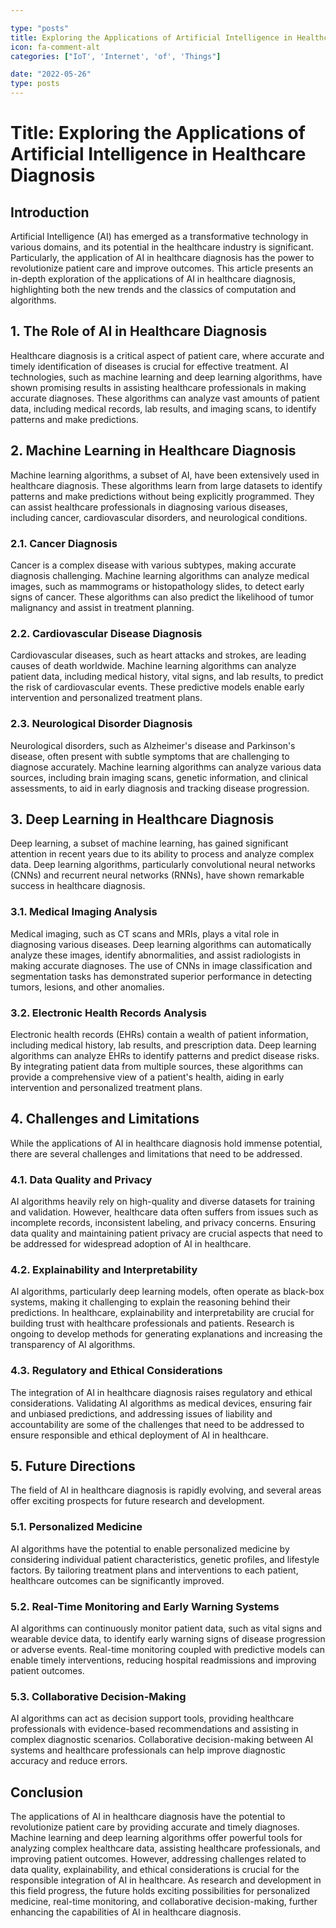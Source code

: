 ```yaml
---

type: "posts"
title: Exploring the Applications of Artificial Intelligence in Healthcare Diagnosis
icon: fa-comment-alt
categories: ["IoT', 'Internet', 'of', 'Things"]

date: "2022-05-26"
type: posts
---
```





# Title: Exploring the Applications of Artificial Intelligence in Healthcare Diagnosis

## Introduction
Artificial Intelligence (AI) has emerged as a transformative technology in various domains, and its potential in the healthcare industry is significant. Particularly, the application of AI in healthcare diagnosis has the power to revolutionize patient care and improve outcomes. This article presents an in-depth exploration of the applications of AI in healthcare diagnosis, highlighting both the new trends and the classics of computation and algorithms.

## 1. The Role of AI in Healthcare Diagnosis
Healthcare diagnosis is a critical aspect of patient care, where accurate and timely identification of diseases is crucial for effective treatment. AI technologies, such as machine learning and deep learning algorithms, have shown promising results in assisting healthcare professionals in making accurate diagnoses. These algorithms can analyze vast amounts of patient data, including medical records, lab results, and imaging scans, to identify patterns and make predictions.

## 2. Machine Learning in Healthcare Diagnosis
Machine learning algorithms, a subset of AI, have been extensively used in healthcare diagnosis. These algorithms learn from large datasets to identify patterns and make predictions without being explicitly programmed. They can assist healthcare professionals in diagnosing various diseases, including cancer, cardiovascular disorders, and neurological conditions.

### 2.1. Cancer Diagnosis
Cancer is a complex disease with various subtypes, making accurate diagnosis challenging. Machine learning algorithms can analyze medical images, such as mammograms or histopathology slides, to detect early signs of cancer. These algorithms can also predict the likelihood of tumor malignancy and assist in treatment planning.

### 2.2. Cardiovascular Disease Diagnosis
Cardiovascular diseases, such as heart attacks and strokes, are leading causes of death worldwide. Machine learning algorithms can analyze patient data, including medical history, vital signs, and lab results, to predict the risk of cardiovascular events. These predictive models enable early intervention and personalized treatment plans.

### 2.3. Neurological Disorder Diagnosis
Neurological disorders, such as Alzheimer's disease and Parkinson's disease, often present with subtle symptoms that are challenging to diagnose accurately. Machine learning algorithms can analyze various data sources, including brain imaging scans, genetic information, and clinical assessments, to aid in early diagnosis and tracking disease progression.

## 3. Deep Learning in Healthcare Diagnosis
Deep learning, a subset of machine learning, has gained significant attention in recent years due to its ability to process and analyze complex data. Deep learning algorithms, particularly convolutional neural networks (CNNs) and recurrent neural networks (RNNs), have shown remarkable success in healthcare diagnosis.

### 3.1. Medical Imaging Analysis
Medical imaging, such as CT scans and MRIs, plays a vital role in diagnosing various diseases. Deep learning algorithms can automatically analyze these images, identify abnormalities, and assist radiologists in making accurate diagnoses. The use of CNNs in image classification and segmentation tasks has demonstrated superior performance in detecting tumors, lesions, and other anomalies.

### 3.2. Electronic Health Records Analysis
Electronic health records (EHRs) contain a wealth of patient information, including medical history, lab results, and prescription data. Deep learning algorithms can analyze EHRs to identify patterns and predict disease risks. By integrating patient data from multiple sources, these algorithms can provide a comprehensive view of a patient's health, aiding in early intervention and personalized treatment plans.

## 4. Challenges and Limitations
While the applications of AI in healthcare diagnosis hold immense potential, there are several challenges and limitations that need to be addressed.

### 4.1. Data Quality and Privacy
AI algorithms heavily rely on high-quality and diverse datasets for training and validation. However, healthcare data often suffers from issues such as incomplete records, inconsistent labeling, and privacy concerns. Ensuring data quality and maintaining patient privacy are crucial aspects that need to be addressed for widespread adoption of AI in healthcare.

### 4.2. Explainability and Interpretability
AI algorithms, particularly deep learning models, often operate as black-box systems, making it challenging to explain the reasoning behind their predictions. In healthcare, explainability and interpretability are crucial for building trust with healthcare professionals and patients. Research is ongoing to develop methods for generating explanations and increasing the transparency of AI algorithms.

### 4.3. Regulatory and Ethical Considerations
The integration of AI in healthcare diagnosis raises regulatory and ethical considerations. Validating AI algorithms as medical devices, ensuring fair and unbiased predictions, and addressing issues of liability and accountability are some of the challenges that need to be addressed to ensure responsible and ethical deployment of AI in healthcare.

## 5. Future Directions
The field of AI in healthcare diagnosis is rapidly evolving, and several areas offer exciting prospects for future research and development.

### 5.1. Personalized Medicine
AI algorithms have the potential to enable personalized medicine by considering individual patient characteristics, genetic profiles, and lifestyle factors. By tailoring treatment plans and interventions to each patient, healthcare outcomes can be significantly improved.

### 5.2. Real-Time Monitoring and Early Warning Systems
AI algorithms can continuously monitor patient data, such as vital signs and wearable device data, to identify early warning signs of disease progression or adverse events. Real-time monitoring coupled with predictive models can enable timely interventions, reducing hospital readmissions and improving patient outcomes.

### 5.3. Collaborative Decision-Making
AI algorithms can act as decision support tools, providing healthcare professionals with evidence-based recommendations and assisting in complex diagnostic scenarios. Collaborative decision-making between AI systems and healthcare professionals can help improve diagnostic accuracy and reduce errors.

## Conclusion
The applications of AI in healthcare diagnosis have the potential to revolutionize patient care by providing accurate and timely diagnoses. Machine learning and deep learning algorithms offer powerful tools for analyzing complex healthcare data, assisting healthcare professionals, and improving patient outcomes. However, addressing challenges related to data quality, explainability, and ethical considerations is crucial for the responsible integration of AI in healthcare. As research and development in this field progress, the future holds exciting possibilities for personalized medicine, real-time monitoring, and collaborative decision-making, further enhancing the capabilities of AI in healthcare diagnosis.